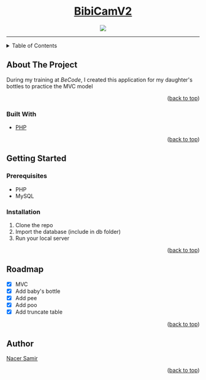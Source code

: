 <div align="center">
    <h1 style="text-decoration:underline">BibiCamV2</h1>
    <img src="https://media2.giphy.com/media/2UKvpvCsXLTDlrvUM4/giphy.gif?cid=ecf05e47gdhpzw7zfkw04syn1pcj4uv6z0qfp385ihn1yrgm&rid=giphy.gif&ct=g">
</div>

---

<!-- TABLE OF CONTENTS -->
<details>
  <summary>Table of Contents</summary>
  <ol>
    <li>
      <a href="#about-the-project">About The Project</a>
      <ul>
        <li><a href="#built-with">Built With</a></li>
      </ul>
    </li>
    <li>
      <a href="#getting-started">Getting Started</a>
      <ul>
        <li><a href="#prerequisites">Prerequisites</a></li>
        <li><a href="#installation">Installation</a></li>
      </ul>
    </li>
    <li><a href="#roadmap">Roadmap</a></li>
    <li><a href="#author">Author</a></li>
  </ol>
</details>



<!-- ABOUT THE PROJECT -->
## About The Project

During my training at *BeCode*, I created this application for my daughter's bottles to practice the MVC model


<p align="right">(<a href="#top">back to top</a>)</p>


### Built With

* [PHP](https://php.net/)

<p align="right">(<a href="#top">back to top</a>)</p>


<!-- GETTING STARTED -->
## Getting Started

### Prerequisites

* PHP
* MySQL
    

### Installation

1. Clone the repo
2. Import the database (include in db folder)
3. Run your local server

<p align="right">(<a href="#top">back to top</a>)</p>


<!-- ROADMAP -->
## Roadmap

- [x] MVC
- [x] Add baby's bottle
- [x] Add pee
- [x] Add poo
- [x] Add truncate table

<p align="right">(<a href="#top">back to top</a>)</p>


<!-- Authors -->
## Author

[Nacer Samir](https://github.com/nass22)

<p align="right">(<a href="#top">back to top</a>)</p>
